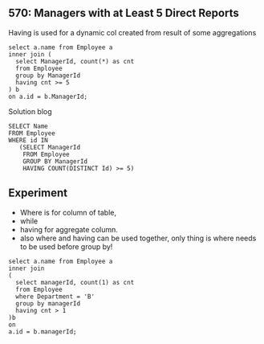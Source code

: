 ## 570: Managers with at Least 5 Direct Reports
Having is used for a dynamic col created from result of some aggregations
```
select a.name from Employee a
inner join (
  select ManagerId, count(*) as cnt
  from Employee
  group by ManagerId
  having cnt >= 5
) b
on a.id = b.ManagerId;
```

Solution blog
```
SELECT Name
FROM Employee
WHERE id IN
   (SELECT ManagerId
    FROM Employee
    GROUP BY ManagerId
    HAVING COUNT(DISTINCT Id) >= 5)
```
## Experiment

* Where is for column of table,
* while
* having for aggregate column.
* also where and having can be used together, only thing is where needs to be used before group by!
```
select a.name from Employee a
inner join
(
  select managerId, count(1) as cnt 
  from Employee
  where Department = 'B'
  group by managerId
  having cnt > 1
)b
on
a.id = b.managerId;
```
